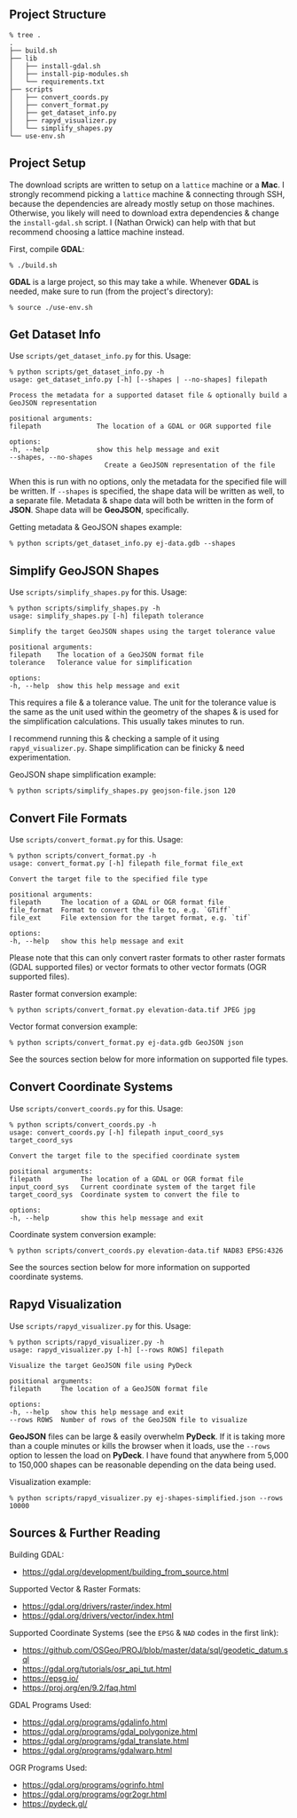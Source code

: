 
## Project Structure

    % tree .
    .
    ├── build.sh
    ├── lib
    │   ├── install-gdal.sh
    │   ├── install-pip-modules.sh
    │   └── requirements.txt
    ├── scripts
    │   ├── convert_coords.py
    │   ├── convert_format.py
    │   ├── get_dataset_info.py
    │   ├── rapyd_visualizer.py
    │   └── simplify_shapes.py
    └── use-env.sh

## Project Setup

The download scripts are written to setup on a `lattice` machine or a **Mac**. I strongly recommend picking a `lattice` machine & connecting through SSH, because the dependencies are already mostly setup on those machines. Otherwise, you likely will need to download extra dependencies & change the `install-gdal.sh` script. I (Nathan Orwick) can help with that but recommend choosing a lattice machine instead.

First, compile **GDAL**:

    % ./build.sh

**GDAL** is a large project, so this may take a while. Whenever **GDAL** is needed, make sure to run (from the project's directory):

    % source ./use-env.sh

## Get Dataset Info

Use `scripts/get_dataset_info.py` for this. Usage:

    % python scripts/get_dataset_info.py -h
    usage: get_dataset_info.py [-h] [--shapes | --no-shapes] filepath

    Process the metadata for a supported dataset file & optionally build a GeoJSON representation

    positional arguments:
    filepath              The location of a GDAL or OGR supported file

    options:
    -h, --help            show this help message and exit
    --shapes, --no-shapes
                            Create a GeoJSON representation of the file

When this is run with no options, only the metadata for the specified file will be written. If `--shapes` is specified, the shape data will be written as well, to a separate file. Metadata & shape data will both be written in the form of **JSON**. Shape data will be **GeoJSON**, specifically.

Getting metadata & GeoJSON shapes example:

    % python scripts/get_dataset_info.py ej-data.gdb --shapes

## Simplify GeoJSON Shapes

Use `scripts/simplify_shapes.py` for this. Usage:

    % python scripts/simplify_shapes.py -h
    usage: simplify_shapes.py [-h] filepath tolerance

    Simplify the target GeoJSON shapes using the target tolerance value

    positional arguments:
    filepath    The location of a GeoJSON format file
    tolerance   Tolerance value for simplification

    options:
    -h, --help  show this help message and exit

This requires a file & a tolerance value. The unit for the tolerance value is the same as the unit used within the geometry of the shapes & is used for the simplification calculations. This usually takes minutes to run.

I recommend running this & checking a sample of it using `rapyd_visualizer.py`. Shape simplification can be finicky & need experimentation.

GeoJSON shape simplification example:

    % python scripts/simplify_shapes.py geojson-file.json 120

## Convert File Formats

Use `scripts/convert_format.py` for this. Usage:

    % python scripts/convert_format.py -h
    usage: convert_format.py [-h] filepath file_format file_ext

    Convert the target file to the specified file type

    positional arguments:
    filepath     The location of a GDAL or OGR format file
    file_format  Format to convert the file to, e.g. `GTiff`
    file_ext     File extension for the target format, e.g. `tif`

    options:
    -h, --help   show this help message and exit

Please note that this can only convert raster formats to other raster formats (GDAL supported files) or vector formats to other vector formats (OGR supported files).

Raster format conversion example:

    % python scripts/convert_format.py elevation-data.tif JPEG jpg

Vector format conversion example:

    % python scripts/convert_format.py ej-data.gdb GeoJSON json

See the sources section below for more information on supported file types.

## Convert Coordinate Systems

Use `scripts/convert_coords.py` for this. Usage:

    % python scripts/convert_coords.py -h
    usage: convert_coords.py [-h] filepath input_coord_sys target_coord_sys

    Convert the target file to the specified coordinate system

    positional arguments:
    filepath          The location of a GDAL or OGR format file
    input_coord_sys   Current coordinate system of the target file
    target_coord_sys  Coordinate system to convert the file to

    options:
    -h, --help        show this help message and exit

Coordinate system conversion example:

    % python scripts/convert_coords.py elevation-data.tif NAD83 EPSG:4326

See the sources section below for more information on supported coordinate systems.

## Rapyd Visualization

Use `scripts/rapyd_visualizer.py` for this. Usage:

    % python scripts/rapyd_visualizer.py -h
    usage: rapyd_visualizer.py [-h] [--rows ROWS] filepath

    Visualize the target GeoJSON file using PyDeck

    positional arguments:
    filepath     The location of a GeoJSON format file

    options:
    -h, --help   show this help message and exit
    --rows ROWS  Number of rows of the GeoJSON file to visualize

**GeoJSON** files can be large & easily overwhelm **PyDeck**. If it is taking more than a couple minutes or kills the browser when it loads, use the `--rows` option to lessen the load on **PyDeck**. I have found that anywhere from 5,000 to 150,000 shapes can be reasonable depending on the data being used.

Visualization example:

    % python scripts/rapyd_visualizer.py ej-shapes-simplified.json --rows 10000

## Sources & Further Reading

Building GDAL:
- https://gdal.org/development/building_from_source.html

Supported Vector & Raster Formats:
- https://gdal.org/drivers/raster/index.html
- https://gdal.org/drivers/vector/index.html

Supported Coordinate Systems (see the `EPSG` & `NAD` codes in the first link):
- https://github.com/OSGeo/PROJ/blob/master/data/sql/geodetic_datum.sql
- https://gdal.org/tutorials/osr_api_tut.html
- https://epsg.io/
- https://proj.org/en/9.2/faq.html

GDAL Programs Used:
- https://gdal.org/programs/gdalinfo.html
- https://gdal.org/programs/gdal_polygonize.html
- https://gdal.org/programs/gdal_translate.html
- https://gdal.org/programs/gdalwarp.html

OGR Programs Used:
- https://gdal.org/programs/ogrinfo.html
- https://gdal.org/programs/ogr2ogr.html
- https://pydeck.gl/
